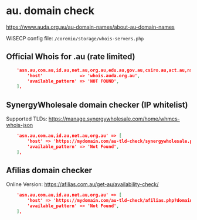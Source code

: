 # au. domain check

https://www.auda.org.au/au-domain-names/about-au-domain-names

WISECP config file: `/coremio/storage/whois-servers.php`

## Official Whois for .au (rate limited)

```json
    'asn.au,com.au,id.au,net.au,org.au,edu.au,gov.au,csiro.au,act.au,nsw.au,nt.au,qld.au,sa.au,tas.au,vic.au,wa.au' => [
        'host'              => 'whois.auda.org.au',
        'available_pattern' => 'NOT FOUND',
    ],
```

## SynergyWholesale domain checker (IP whitelist)

Supported TLDs: https://manage.synergywholesale.com/home/whmcs-whois-json

```json
    'asn.au,com.au,id.au,net.au,org.au' => [
        'host' => 'https://mydomain.com/au-tld-check/synergywholesale.php?domain={domain}',
        'available_pattern' => 'Not Found',
    ],
```

## Afilias domain checker

Online Version: https://afilias.com.au/get-au/availability-check/


```json
    'asn.au,com.au,id.au,net.au,org.au' => [
        'host' => 'https://mydomain.com/au-tld-check/afilias.php?domain={domain}',
        'available_pattern' => 'Not Found',
    ],
```
